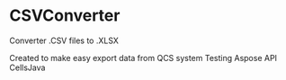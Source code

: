 # CSVConverter
Converter .CSV files to .XLSX


Created to make easy export data from QCS system
Testing Aspose API CellsJava

